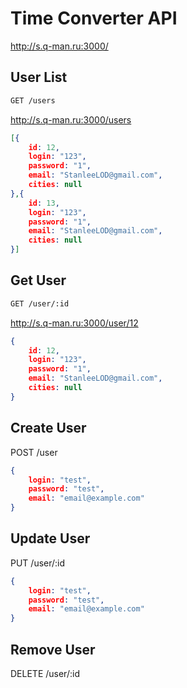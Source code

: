 # Time Converter API

http://s.q-man.ru:3000/

## User List

```bash 
GET /users
```

http://s.q-man.ru:3000/users

```json
[{
	id: 12,
	login: "123",
	password: "1",
	email: "StanleeLOD@gmail.com",
	cities: null
},{
	id: 13,
	login: "123",
	password: "1",
	email: "StanleeLOD@gmail.com",
	cities: null
}]
```

## Get User

```bash
GET /user/:id
```

http://s.q-man.ru:3000/user/12

```json
{
	id: 12,
	login: "123",
	password: "1",
	email: "StanleeLOD@gmail.com",
	cities: null
}
```

## Create User

POST /user

```json
{
	login: "test",
	password: "test",
	email: "email@example.com"
}
```

## Update User

PUT /user/:id

```json
{
	login: "test",
	password: "test",
	email: "email@example.com"
}
```

## Remove User

DELETE /user/:id
